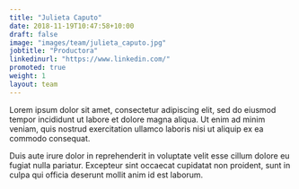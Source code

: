```yaml
---
title: "Julieta Caputo"
date: 2018-11-19T10:47:58+10:00
draft: false
image: "images/team/julieta_caputo.jpg"
jobtitle: "Productora"
linkedinurl: "https://www.linkedin.com/"
promoted: true
weight: 1
layout: team
---
```


Lorem ipsum dolor sit amet, consectetur adipiscing elit, sed do eiusmod tempor incididunt ut labore et dolore magna aliqua. Ut enim ad minim veniam, quis nostrud exercitation ullamco laboris nisi ut aliquip ex ea commodo consequat.

Duis aute irure dolor in reprehenderit in voluptate velit esse cillum dolore eu fugiat nulla pariatur. Excepteur sint occaecat cupidatat non proident, sunt in culpa qui officia deserunt mollit anim id est laborum.
